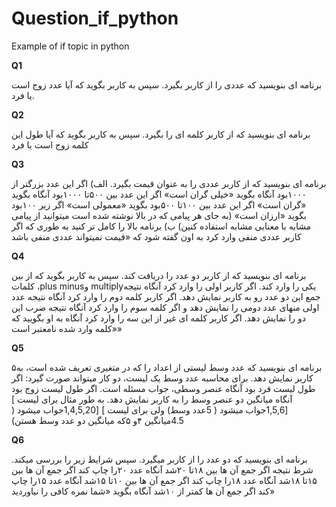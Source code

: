 # Question_if_python
Example of if topic in python

**Q1**


برنامه ای بنویسید که عددی را از کاربر بگیرد. سپس به کاربر بگوید که آیا عدد زوج است یا فرد.


**Q2**


برنامه ای بنویسید که از کاربر کلمه ای را بگیرد. سپس به کاربر بگوید که آیا طول این کلمه زوج
است یا فرد

**Q3**


برنامه ای بنویسید که از کاربر عددی را به عنوان قیمت بگیرد.
الف)
اگر این عدد بزرگتر از  ۱۰۰۰بود آنگاه بگوید «خیلی گران است»
اگر این عدد بین  ۵۰۰تا  ۱۰۰۰بود آنگاه بگوید «گران است»
اگر این عدد بین  ۱۰۰تا  ۵۰۰بود بگوید «معمولی است»
اگر زیر  ۱۰۰بود بگوید «ارزان است»
(به جای هر پیامی که در بالا نوشته شده است میتوانید از پیامی مشابه با معنایی مشابه
استفاده کنین)
ب) برنامه بالا را کامل تر کنید به طوری که اگر کاربر عددی منفی وارد کرد به اون گفته شود
که «قیمت نمیتواند عددی منفی باشد


**Q4**


برنامه ای بنویسید که از کاربر دو عدد را دریافت کند. سپس به کاربر بگوید که از بین کلمات ،plus
 minusو  multiplyیکی را وارد کند. اگر کاربر اولی را وارد کرد آنگاه نتیجه جمع این دو عدد رو به
کاربر نمایش دهد. اگر کاربر کلمه دوم را وارد کرد آنگاه نتیجه عدد اولی منهای عدد دومی را نمایش
دهد و اگر کلمه سوم را وارد کرد آنگاه نتیجه ضرب این دو را نمایش دهد.
اگر کاربر کلمه ای غیر از این سه را وارد کرد آنگاه به او بگویید که «کلمه وارد شده نامعتبر است»


**Q5**

۵برنامه ای بنویسید که عدد وسط لیستی از اعداد را که در متغیری تعریف شده است، به کاربر
نمایش دهد. برای محاسبه عدد وسط یک لیست، دو کار میتواند صورت گیرد:
اگر طول لیست فرد بود آنگاه عنصر وسطی، جواب مسئله است.
اگر طول لیست زوج بود آنگاه میانگین دو عنصر وسط را به کاربر نمایش دهد.
به طور مثال برای لیست ] [1,5,6جواب میشود ( 5عدد وسط)
ولی برای لیست ] [1,4,5,20جواب میشود ( 4.5میانگین  ۴و  ۵که میانگین دو عدد وسط هستن)

**Q6**

برنامه ای بنویسید که دو عدد را از کاربر میگیرد. سپس شرایط زیر را بررسی میکند.
شرط نتیجه
اگر جمع آن ها بین  ۱۸تا ۲۰شد آنگاه عدد  ۲۰را چاپ کند
اگر جمع آن ها بین  ۱۵تا  ۱۸شد آنگاه عدد  ۱۸را چاپ کند
اگر جمع آن ها بین ۱۰تا  ۱۵شد آنگاه عدد  ۱۵را چاپ کند
اگر جمع آن ها کمتر از ۱۰شد آنگاه بگوید «شما نمره کافی را نیاوردید»
